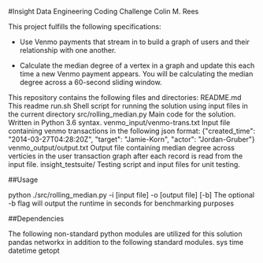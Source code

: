 #Insight Data Engineering Coding Challenge
Colin M. Rees

This project fulfills the following specifications:

- Use Venmo payments that stream in to build a  graph of users and their relationship with one another.

- Calculate the median degree of a vertex in a graph and update this each time a new Venmo payment appears. You will be calculating the median degree across a 60-second sliding window.

This repository contains the following files and directories:
	README.md
This readme
	run.sh
Shell script for running the solution using input files in the current directory
	src/rolling_median.py
Main code for the solution. Written in Python 3.6 syntax.
	venmo_input/venmo-trans.txt
Input file containing venmo transactions in the following json format: {"created_time": "2014-03-27T04:28:20Z", "target": "Jamie-Korn", "actor": "Jordan-Gruber"}
	venmo_output/output.txt
Output file containing median degree across verticies in the user transaction graph after each record is read from the input file.
	insight_testsuite/
Testing script and input files for unit testing.

##Usage

python ./src/rolling_median.py -i [input file] -o [output file] [-b]
The optional -b flag will output the runtime in seconds for benchmarking purposes

##Dependencies

The following non-standard python modules are utilized for this solution
	pandas
	networkx
in addition to the following standard modules.
	sys
	time
	datetime
	getopt